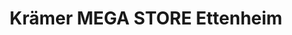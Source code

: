 ---
title: "Krämer MEGA STORE Ettenheim"
url: /ettenheim/kraemer-mega-store-ettenheim/
shop: Sport
---